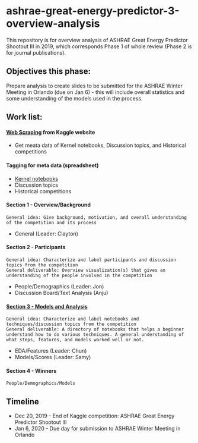 # ashrae-great-energy-predictor-3-overview-analysis

This repository is for overview analysis of ASHRAE Great Energy Predictor Shootout III in 2019, which corresponds Phase 1 of whole review (Phase 2 is for journal publications).

## Objectives this phase:
Prepare analysis to create slides to be submitted for the ASHRAE Winter Meeting in Orlando (due on Jan 6) - this will include overall statistics and some understanding of the models used in the process.

## Work list:
#### [Web Scraping](WebScraping) from Kaggle website
   * Get meata data of Kernel notebooks, Discussion topics, and Historical competitions

#### Tagging for meta data (spreadsheet)
   * [Kernel notebooks](https://docs.google.com/spreadsheets/d/1VXaw0lW50bXXAe_cgQ25XW2CJuz3fbwNqS6nCAv42hk/edit?usp=sharing) 
   * Discussion topics
   * Historical competitions
   
#### Section 1 - Overview/Background
    General idea: Give background, motivation, and overall understanding of the competition and its process
   * General (Leader: Clayton)

#### Section 2 - Participants
    General idea: Characterize and label participants and discussion topics from the competition
    General deliverable: Overview visualization(s) that gives an understanding of the people involved in the competition 
   * People/Demographics (Leader: Jon)
   * Discussion Board/Text Analysis (Anju)

#### [Section 3 - Models and Analysis](Section3)
    General idea: Characterize and label notebooks and techniques/discussion topics from the competition
    General deliverable: A directory of notebooks that helps a beginner understand how to do various techniques. A general understanding of what steps, features, and models worked well or not.
   * EDA/Features (Leader: Chun)
   * Models/Scores (Leader: Samy)

#### Section 4 - Winners
    People/Demographics/Models

## Timeline
- Dec 20, 2019 - End of Kaggle competition: ASHRAE Great Energy Predictor Shootout III
- Jan 6, 2020 - Due day for submission to ASHRAE Winter Meeting in Orlando

